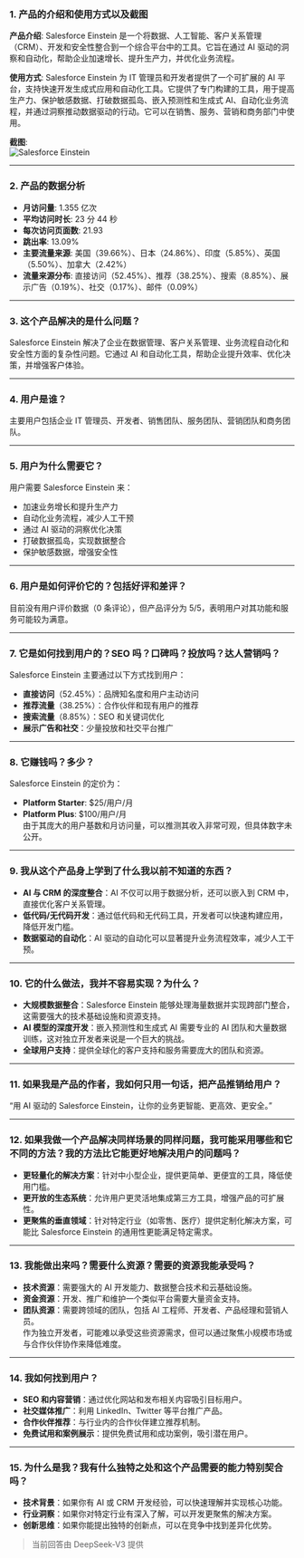 ### 1. 产品的介绍和使用方式以及截图
**产品介绍**: Salesforce Einstein 是一个将数据、人工智能、客户关系管理（CRM）、开发和安全性整合到一个综合平台中的工具。它旨在通过 AI 驱动的洞察和自动化，帮助企业加速增长、提升生产力，并优化业务流程。

**使用方式**: Salesforce Einstein 为 IT 管理员和开发者提供了一个可扩展的 AI 平台，支持快速开发生成式应用和自动化工具。它提供了专门构建的工具，用于提高生产力、保护敏感数据、打破数据孤岛、嵌入预测性和生成式 AI、自动化业务流程，并通过洞察推动数据驱动的行动。它可以在销售、服务、营销和商务部门中使用。

**截图**:  
![Salesforce Einstein](https://cdn-images.toolify.ai/170350382821828742.jpg)

---

### 2. 产品的数据分析
- **月访问量**: 1.355 亿次  
- **平均访问时长**: 23 分 44 秒  
- **每次访问页面数**: 21.93  
- **跳出率**: 13.09%  
- **主要流量来源**: 美国（39.66%）、日本（24.86%）、印度（5.85%）、英国（5.50%）、加拿大（2.42%）  
- **流量来源分布**: 直接访问（52.45%）、推荐（38.25%）、搜索（8.85%）、展示广告（0.19%）、社交（0.17%）、邮件（0.09%）

---

### 3. 这个产品解决的是什么问题？
Salesforce Einstein 解决了企业在数据管理、客户关系管理、业务流程自动化和安全性方面的复杂性问题。它通过 AI 和自动化工具，帮助企业提升效率、优化决策，并增强客户体验。

---

### 4. 用户是谁？
主要用户包括企业 IT 管理员、开发者、销售团队、服务团队、营销团队和商务团队。

---

### 5. 用户为什么需要它？
用户需要 Salesforce Einstein 来：
- 加速业务增长和提升生产力  
- 自动化业务流程，减少人工干预  
- 通过 AI 驱动的洞察优化决策  
- 打破数据孤岛，实现数据整合  
- 保护敏感数据，增强安全性  

---

### 6. 用户是如何评价它的？包括好评和差评？
目前没有用户评价数据（0 条评论），但产品评分为 5/5，表明用户对其功能和服务可能较为满意。

---

### 7. 它是如何找到用户的？SEO 吗？口碑吗？投放吗？达人营销吗？
Salesforce Einstein 主要通过以下方式找到用户：
- **直接访问**（52.45%）：品牌知名度和用户主动访问  
- **推荐流量**（38.25%）：合作伙伴和现有用户的推荐  
- **搜索流量**（8.85%）：SEO 和关键词优化  
- **展示广告和社交**：少量投放和社交平台推广  

---

### 8. 它赚钱吗？多少？
Salesforce Einstein 的定价为：
- **Platform Starter**: $25/用户/月  
- **Platform Plus**: $100/用户/月  
由于其庞大的用户基数和月访问量，可以推测其收入非常可观，但具体数字未公开。

---

### 9. 我从这个产品身上学到了什么我以前不知道的东西？
- **AI 与 CRM 的深度整合**：AI 不仅可以用于数据分析，还可以嵌入到 CRM 中，直接优化客户关系管理。  
- **低代码/无代码开发**：通过低代码和无代码工具，开发者可以快速构建应用，降低开发门槛。  
- **数据驱动的自动化**：AI 驱动的自动化可以显著提升业务流程效率，减少人工干预。

---

### 10. 它的什么做法，我并不容易实现？为什么？
- **大规模数据整合**：Salesforce Einstein 能够处理海量数据并实现跨部门整合，这需要强大的技术基础设施和资源支持。  
- **AI 模型的深度开发**：嵌入预测性和生成式 AI 需要专业的 AI 团队和大量数据训练，这对独立开发者来说是一个巨大的挑战。  
- **全球用户支持**：提供全球化的客户支持和服务需要庞大的团队和资源。

---

### 11. 如果我是产品的作者，我如何只用一句话，把产品推销给用户？
“用 AI 驱动的 Salesforce Einstein，让你的业务更智能、更高效、更安全。”

---

### 12. 如果我做一个产品解决同样场景的同样问题，我可能采用哪些和它不同的方法？我的方法比它能更好地解决用户的问题吗？
- **更轻量化的解决方案**：针对中小型企业，提供更简单、更便宜的工具，降低使用门槛。  
- **更开放的生态系统**：允许用户更灵活地集成第三方工具，增强产品的可扩展性。  
- **更聚焦的垂直领域**：针对特定行业（如零售、医疗）提供定制化解决方案，可能比 Salesforce Einstein 的通用性更能满足特定需求。

---

### 13. 我能做出来吗？需要什么资源？需要的资源我能承受吗？
- **技术资源**：需要强大的 AI 开发能力、数据整合技术和云基础设施。  
- **资金资源**：开发、推广和维护一个类似平台需要大量资金支持。  
- **团队资源**：需要跨领域的团队，包括 AI 工程师、开发者、产品经理和营销人员。  
作为独立开发者，可能难以承受这些资源需求，但可以通过聚焦小规模市场或与合作伙伴协作来降低难度。

---

### 14. 我如何找到用户？
- **SEO 和内容营销**：通过优化网站和发布相关内容吸引目标用户。  
- **社交媒体推广**：利用 LinkedIn、Twitter 等平台推广产品。  
- **合作伙伴推荐**：与行业内的合作伙伴建立推荐机制。  
- **免费试用和案例展示**：提供免费试用和成功案例，吸引潜在用户。

---

### 15. 为什么是我？我有什么独特之处和这个产品需要的能力特别契合吗？
- **技术背景**：如果你有 AI 或 CRM 开发经验，可以快速理解并实现核心功能。  
- **行业洞察**：如果你对特定行业有深入了解，可以开发更聚焦的解决方案。  
- **创新思维**：如果你能提出独特的创新点，可以在竞争中找到差异化优势。  

> 当前回答由 DeepSeek-V3 提供